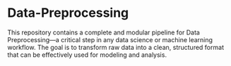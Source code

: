 # Data-Preprocessing
This repository contains a complete and modular pipeline for Data Preprocessing—a critical step in any data science or machine learning workflow. The goal is to transform raw data into a clean, structured format that can be effectively used for modeling and analysis.
